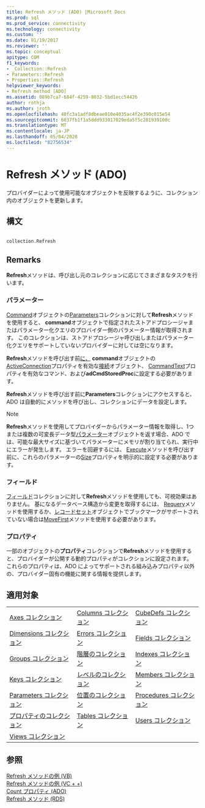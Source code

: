 ```yaml
---
title: Refresh メソッド (ADO) |Microsoft Docs
ms.prod: sql
ms.prod_service: connectivity
ms.technology: connectivity
ms.custom: ''
ms.date: 01/19/2017
ms.reviewer: ''
ms.topic: conceptual
apitype: COM
f1_keywords:
- _Collection::Refresh
- Parameters::Refresh
- Properties::Refresh
helpviewer_keywords:
- Refresh method [ADO]
ms.assetid: 089b7ca7-684f-4259-8032-5bd1ecc54426
author: rothja
ms.author: jroth
ms.openlocfilehash: 48fc3a1adf8dbeae010e4035ac4f2e390c015e54
ms.sourcegitcommit: 6037fb1f1a5ddd933017029eda5f5c281939100c
ms.translationtype: MT
ms.contentlocale: ja-JP
ms.lasthandoff: 05/04/2020
ms.locfileid: "82756534"
---
```

# <a name="refresh-method-ado"></a>Refresh メソッド (ADO)
プロバイダーによって使用可能なオブジェクトを反映するように、コレクション内のオブジェクトを更新します。  
  
## <a name="syntax"></a>構文  
  
```  
  
collection.Refresh  
```  
  
## <a name="remarks"></a>Remarks  
 **Refresh**メソッドは、呼び出し元のコレクションに応じてさまざまなタスクを行います。  
  
### <a name="parameters"></a>パラメーター  
 [Command](../../../ado/reference/ado-api/command-object-ado.md)オブジェクトの[Parameters](../../../ado/reference/ado-api/parameters-collection-ado.md)コレクションに対して**Refresh**メソッドを使用すると、 **command**オブジェクトで指定されたストアドプロシージャまたはパラメーター化クエリのプロバイダー側のパラメーター情報が取得されます。 このコレクションは、ストアドプロシージャ呼び出しまたはパラメーター化クエリをサポートしていないプロバイダーに対しては空になります。  
  
 **Refresh**メソッドを呼び出す前[に、](../../../ado/reference/ado-api/commandtype-property-ado.md) **command**オブジェクトの[ActiveConnection](../../../ado/reference/ado-api/activeconnection-property-ado.md)プロパティを有効な[接続](../../../ado/reference/ado-api/connection-object-ado.md)オブジェクト、 [CommandText](../../../ado/reference/ado-api/commandtext-property-ado.md)プロパティを有効なコマンド、および**adCmdStoredProc**に設定する必要があります。  
  
 **Refresh**メソッドを呼び出す前に**Parameters**コレクションにアクセスすると、ADO は自動的にメソッドを呼び出し、コレクションにデータを設定します。  
  
> [!NOTE]
>  **Refresh**メソッドを使用してプロバイダーからパラメーター情報を取得し、1つまたは複数の可変長データ型[パラメーター](../../../ado/reference/ado-api/parameter-object.md)オブジェクトを返す場合、ADO では、可能な最大サイズに基づいてパラメーターにメモリが割り当てられ、実行中にエラーが発生します。 エラーを回避するには、 [Execute](../../../ado/reference/ado-api/execute-method-ado-command.md)メソッドを呼び出す前に、これらのパラメーターの[Size](../../../ado/reference/ado-api/size-property-ado-parameter.md)プロパティを明示的に設定する必要があります。  
  
### <a name="fields"></a>フィールド  
 [フィールド](../../../ado/reference/ado-api/fields-collection-ado.md)コレクションに対して**Refresh**メソッドを使用しても、可視効果はありません。 基になるデータベース構造から変更を取得するには、 [Requery](../../../ado/reference/ado-api/requery-method.md)メソッドを使用するか、[レコードセット](../../../ado/reference/ado-api/recordset-object-ado.md)オブジェクトでブックマークがサポートされていない場合は[MoveFirst](../../../ado/reference/ado-api/movefirst-movelast-movenext-and-moveprevious-methods-ado.md)メソッドを使用する必要があります。  
  
### <a name="properties"></a>プロパティ  
 一部のオブジェクトの**プロパティ**コレクションで**Refresh**メソッドを使用すると、プロバイダーが公開する動的プロパティがコレクションに設定されます。 これらのプロパティは、ADO によってサポートされる組み込みプロパティ以外の、プロバイダー固有の機能に関する情報を提供します。  
  
## <a name="applies-to"></a>適用対象  
  
||||  
|-|-|-|  
|[Axes コレクション](../../../ado/reference/ado-md-api/axes-collection-ado-md.md)|[Columns コレクション](../../../ado/reference/adox-api/columns-collection-adox.md)|[CubeDefs コレクション](../../../ado/reference/ado-md-api/cubedefs-collection-ado-md.md)|  
|[Dimensions コレクション](../../../ado/reference/ado-md-api/dimensions-collection-ado-md.md)|[Errors コレクション](../../../ado/reference/ado-api/errors-collection-ado.md)|[Fields コレクション](../../../ado/reference/ado-api/fields-collection-ado.md)|  
|[Groups コレクション](../../../ado/reference/adox-api/groups-collection-adox.md)|[階層のコレクション](../../../ado/reference/ado-md-api/hierarchies-collection-ado-md.md)|[Indexes コレクション](../../../ado/reference/adox-api/indexes-collection-adox.md)|  
|[Keys コレクション](../../../ado/reference/adox-api/keys-collection-adox.md)|[レベルのコレクション](../../../ado/reference/ado-md-api/levels-collection-ado-md.md)|[Members コレクション](../../../ado/reference/ado-md-api/members-collection-ado-md.md)|  
|[Parameters コレクション](../../../ado/reference/ado-api/parameters-collection-ado.md)|[位置のコレクション](../../../ado/reference/ado-md-api/positions-collection-ado-md.md)|[Procedures コレクション](../../../ado/reference/adox-api/procedures-collection-adox.md)|  
|[プロパティのコレクション](../../../ado/reference/ado-api/properties-collection-ado.md)|[Tables コレクション](../../../ado/reference/adox-api/tables-collection-adox.md)|[Users コレクション](../../../ado/reference/adox-api/users-collection-adox.md)|  
|[Views コレクション](../../../ado/reference/adox-api/views-collection-adox.md)|||  
  
## <a name="see-also"></a>参照  
 [Refresh メソッドの例 (VB)](../../../ado/reference/ado-api/refresh-method-example-vb.md)   
 [Refresh メソッドの例 (VC + +)](../../../ado/reference/ado-api/refresh-method-example-vc.md)   
 [Count プロパティ (ADO)](../../../ado/reference/ado-api/count-property-ado.md)   
 [Refresh メソッド (RDS)](../../../ado/reference/rds-api/refresh-method-rds.md)
